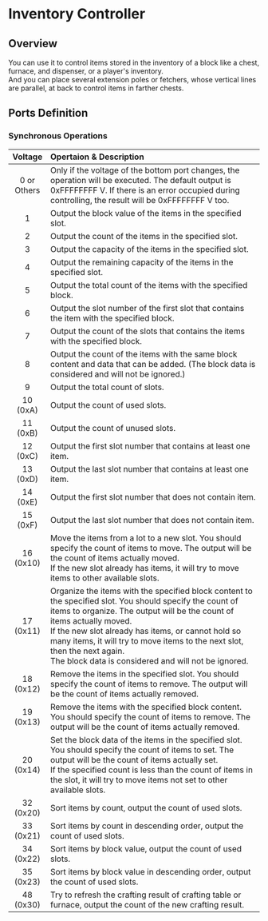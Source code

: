 <script setup lang="ts">
import ElectricConnection from "../../../components/ElectricElement/ElectricConnection";
import ElectricConnectorType from "../../../components/ElectricElement/ElectricConnectorType";
import ElectricConnectorDirection from "../../../components/ElectricElement/ElectricConnectorDirection";
import ElectricConnectionDisplayMode from "../../../components/ElectricElement/ElectricConnectionDisplayMode";
import IOPort from "../../../components/ElectricElement/IOPort";
import ElectricElement from "../../../components/ElectricElement/ElectricElement.vue";

let connections = [
    new ElectricConnection(ElectricConnectorDirection.Top, ElectricConnectorType.Output, ElectricConnectionDisplayMode.BitWidth, [
        new IOPort(1, 32, "Result", "Because the result is often 0, the default result is 0xFFFFFFFF V. If there is an error occupied during controlling, the result will be 0xFFFFFFFF V too.")
    ]),
    new ElectricConnection(ElectricConnectorDirection.Right, ElectricConnectorType.Input, ElectricConnectionDisplayMode.StartAndEnd, [
        new IOPort(1, 8, "Slot", "Specify the n+1th slot to control."),
        new IOPort(9, 16, "Count", "Specify how many items to control."),
        new IOPort(17, 17, "Whether Check Block Data", "See`Block Data`"),
        new IOPort(18, 18, "Whether Control All", "If this is 1, the element will ignore`Count` in operation, and will control as much as possible."),
        new IOPort(19, 19, "Whether Control Player's Inventory", "If this is 0, this element controls the inventory of the behind block. Otherwise, the element controls the specified player's inventory."),
        new IOPort(20, 24, "Player Index", "Specify which number player's inventory you want to control when`Whether Control Player's Inventory`is 1."),
        new IOPort(25, 32, "New Slot", "Specify the n+1th slot as the new slot when`Synchronous Operations`is 16(0x10).")
    ]),
        new ElectricConnection(ElectricConnectorDirection.Bottom, ElectricConnectorType.Input, ElectricConnectionDisplayMode.BitWidth, [
        new IOPort(1, 32, "Synchronous Operations", "Details are in the table below.")
    ]),
    new ElectricConnection(ElectricConnectorDirection.Left, ElectricConnectorType.Input, ElectricConnectionDisplayMode.StartAndEnd, [
        new IOPort(1, 10, "Block Content", "If this is greater than 0, the element will only control the item with the same block content."),
        new IOPort(11, 14, "Empty", "No effect."),
        new IOPort(15, 32, "Block Data", "If`Block Content`is greater than 0 and`Whether Check Block Data`is 1, the element will also check whether the block data of items equals to this.")
    ])
];
</script>

# Inventory Controller <Badge text="v2.0"/>

## Overview

You can use it to control items stored in the inventory of a block like a chest, furnace, and dispenser, or a player's inventory.  
And you can place several extension poles or fetchers, whose vertical lines are parallel, at back to control items in farther chests.

## Ports Definition

<ElectricElement imgAltPrefix="Inventory Controller" :connections="connections" imgSrc="/images/expand/transportation/GVInventoryControllerBlock.webp"/>

### Synchronous Operations

|     Voltage     | Opertaion & Description                                                                                                                                                                                                                                                                                                                                                              |
|:---------------:|:-------------------------------------------------------------------------------------------------------------------------------------------------------------------------------------------------------------------------------------------------------------------------------------------------------------------------------------------------------------------------------------|
| 0 or<br/>Others | Only if the voltage of the bottom port changes, the operation will be executed. The default output is 0xFFFFFFFF V. If there is an error occupied during controlling, the result will be 0xFFFFFFFF V too.                                                                                                                                                                           |
|        1        | Output the block value of the items in the specified slot.                                                                                                                                                                                                                                                                                                                           |
|        2        | Output the count of the items in the specified slot.                                                                                                                                                                                                                                                                                                                                 |
|        3        | Output the capacity of the items in the specified slot.                                                                                                                                                                                                                                                                                                                              |
|        4        | Output the remaining capacity of the items in the specified slot.                                                                                                                                                                                                                                                                                                                    |
|        5        | Output the total count of the items with the specified block.                                                                                                                                                                                                                                                                                                                        |
|        6        | Output the slot number of the first slot that contains the item with the specified block.                                                                                                                                                                                                                                                                                            |
|        7        | Output the count of the slots that contains the items with the specified block.                                                                                                                                                                                                                                                                                                      |
|        8        | Output the count of the items with the same block content and data that can be added. (The block data is considered and will not be ignored.)                                                                                                                                                                                                                                        |
|        9        | Output the total count of slots.                                                                                                                                                                                                                                                                                                                                                     |
|  10<br/>(0xA)   | Output the count of used slots.                                                                                                                                                                                                                                                                                                                                                      |
|  11<br/>(0xB)   | Output the count of unused slots.                                                                                                                                                                                                                                                                                                                                                    |
|  12<br/>(0xC)   | Output the first slot number that contains at least one item.                                                                                                                                                                                                                                                                                                                        |
|  13<br/>(0xD)   | Output the last slot number that contains at least one item.                                                                                                                                                                                                                                                                                                                         |
|  14<br/>(0xE)   | Output the first slot number that does not contain item.                                                                                                                                                                                                                                                                                                                             |
|  15<br/>(0xF)   | Output the last slot number that does not contain item.                                                                                                                                                                                                                                                                                                                              |
|  16<br/>(0x10)  | Move the items from a lot to a new slot. You should specify the count of items to move. The output will be the count of items actually moved.<br/>If the new slot already has items, it will try to move items to other available slots.                                                                                                                                             |
|  17<br/>(0x11)  | Organize the items with the specified block content to the specified slot. You should specify the count of items to organize. The output will be the count of items actually moved.<br/> If the new slot already has items, or cannot hold so many items, it will try to move items to the next slot, then the next again.<br/>The block data is considered and will not be ignored. |
|  18<br/>(0x12)  | Remove the items in the specified slot. You should specify the count of items to remove. The output will be the count of items actually removed.                                                                                                                                                                                                                                     |
|  19<br/>(0x13)  | Remove the items with the specified block content. You should specify the count of items to remove. The output will be the count of items actually removed.                                                                                                                                                                                                                          |
|  20<br/>(0x14)  | Set the block data of the items in the specified slot. You should specify the count of items to set. The output will be the count of items actually set.<br/>If the specified count is less than the count of items in the slot, it will try to move items not set to other available slots.                                                                                         |
|  32<br/>(0x20)  | Sort items by count, output the count of used slots.                                                                                                                                                                                                                                                                                                                                 |
|  33<br/>(0x21)  | Sort items by count in descending order, output the count of used slots.                                                                                                                                                                                                                                                                                                             |
|  34<br/>(0x22)  | Sort items by block value, output the count of used slots.                                                                                                                                                                                                                                                                                                                           |
|  35<br/>(0x23)  | Sort items by block value in descending order, output the count of used slots.                                                                                                                                                                                                                                                                                                       |
|  48<br/>(0x30)  | Try to refresh the crafting result of crafting table or furnace, output the count of the new crafting result.                                                                                                                                                                                                                                                                        |